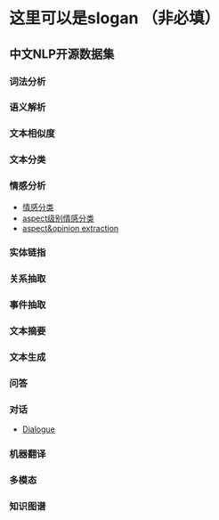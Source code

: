 # 这里可以是slogan （非必填）

## 中文NLP开源数据集

### 词法分析
### 语义解析

### 文本相似度
### 文本分类
### 情感分析

- [情感分类](情感分析/情感分类.md)
- [aspect级别情感分类](情感分析/aspect级别情感分类.md)
- [aspect&opinion extraction](情感分析/aspect&opinion_extraction.md)

### 实体链指
### 关系抽取
### 事件抽取

### 文本摘要
### 文本生成

### 问答
### 对话
- [Dialogue](/english/dialogue.md)
### 机器翻译

### 多模态
### 知识图谱
